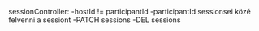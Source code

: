 sessionController: 
    -hostId != participantId
    -participantId sessionsei közé felvenni a sessiont
    -PATCH sessions
    -DEL sessions